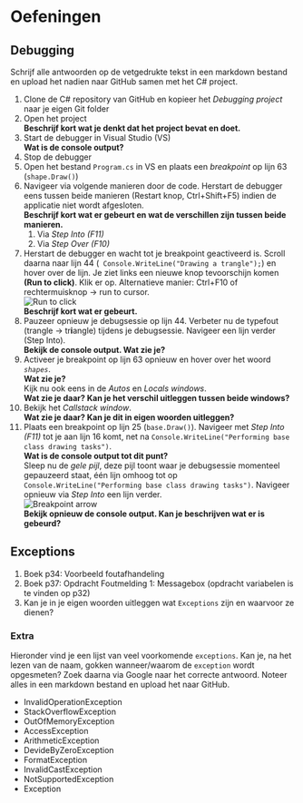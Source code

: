 # Oefeningen

## Debugging

Schrijf alle antwoorden op de vetgedrukte tekst in een markdown bestand en upload het nadien naar GitHub samen met het C# project.

1. Clone de C# repository van GitHub en kopieer het *Debugging project*  naar je eigen Git folder
2. Open het project  
   **Beschrijf kort wat je denkt dat het project bevat en doet.**
3. Start de debugger in Visual Studio (VS)  
   **Wat is de console output?**
4. Stop de debugger
5. Open het bestand `Program.cs` in VS en plaats een *breakpoint* op lijn 63 (`shape.Draw()`)
6. Navigeer via volgende manieren door de code. Herstart de debugger eens tussen beide manieren (Restart knop, Ctrl+Shift+F5) indien de applicatie niet wordt afgesloten.  
   **Beschrijf kort wat er gebeurt en wat de verschillen zijn tussen beide manieren.**
    1. Via *Step Into (F11)*
    2. Via *Step Over (F10)*  
7. Herstart de debugger en wacht tot je breakpoint geactiveerd is. Scroll daarna naar lijn 44 (` Console.WriteLine("Drawing a trangle");`) en hover over de lijn. Je ziet links een nieuwe knop tevoorschijn komen **(Run to click)**. Klik er op.    Alternatieve manier: Ctrl+F10 of rechtermuisknop -> run to cursor.  
![Run to click](../_other/images/runtoclick.png)  
   **Beschrijf kort wat er gebeurt.**
8. Pauzeer opnieuw je debugsessie op lijn 44. Verbeter nu de typefout (trangle -> tr**i**angle) tijdens je debugsessie. Navigeer een lijn verder (Step Into).  
   **Bekijk de console output. Wat zie je?**
9.  Activeer je breakpoint op lijn 63 opnieuw en hover over het woord *`shapes`*.  
**Wat zie je?**  
   Kijk nu ook eens in de *Autos* en *Locals windows*.  
   **Wat zie je daar? Kan je het verschil uitleggen tussen beide windows?**
11. Bekijk het *Callstack window*.  
    **Wat zie je daar? Kan je dit in eigen woorden uitleggen?**
12.  Plaats een breakpoint op lijn 25 (`base.Draw()`). Navigeer met *Step Into (F11)* tot je aan lijn 16 komt, net na `Console.WriteLine("Performing base class drawing tasks")`.  
**Wat is de console output tot dit punt?**  
Sleep nu de *gele pijl*, deze pijl toont waar je debugsessie momenteel gepauzeerd staat, één lijn omhoog tot op `Console.WriteLine("Performing base class drawing tasks")`. Navigeer opnieuw via *Step Into* een lijn verder.  
![Breakpoint arrow](../_other/images/breakpointarrow.png)  
**Bekijk opnieuw de console output. Kan je beschrijven wat er is gebeurd?**

## Exceptions

1. Boek p34: Voorbeeld foutafhandeling
2. Boek p37: Opdracht Foutmelding 1: Messagebox (opdracht variabelen is te vinden op p32)
3. Kan je in je eigen woorden uitleggen wat `Exceptions` zijn en waarvoor ze dienen? 

### Extra

Hieronder vind je een lijst van veel voorkomende `exceptions`. Kan je, na het lezen van de naam, gokken wanneer/waarom de `exception` wordt opgesmeten? Zoek daarna via Google naar het correcte antwoord. Noteer alles in een markdown bestand en upload het naar GitHub.
   * InvalidOperationException
   * StackOverflowException
   * OutOfMemoryException
   * AccessException
   * ArithmeticException
   * DevideByZeroException
   * FormatException
   * InvalidCastException
   * NotSupportedException
   * Exception
